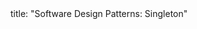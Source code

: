 <frontmatter>
title: "Software Design Patterns: Singleton"
</frontmatter>

<include src="navbar.md" boilerplate />

<include src="container-inPage-asFlat.md" boilerplate />